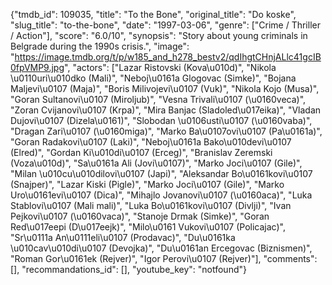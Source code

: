 {"tmdb_id": 109035, "title": "To the Bone", "original_title": "Do koske", "slug_title": "to-the-bone", "date": "1997-03-06", "genre": ["Crime / Thriller / Action"], "score": "6.0/10", "synopsis": "Story about young criminals in Belgrade during the 1990s crisis.", "image": "https://image.tmdb.org/t/p/w185_and_h278_bestv2/qdIhgtCHnjALlc41gcIB0fpVMP9.jpg", "actors": ["Lazar Ristovski (Kova\u010d)", "Nikola \u0110uri\u010dko (Mali)", "Neboj\u0161a Glogovac (Simke)", "Bojana Maljevi\u0107 (Maja)", "Boris Milivojevi\u0107 (Vuk)", "Nikola Kojo (Musa)", "Goran Sultanovi\u0107 (Miroljub)", "Vesna Trivali\u0107 (\u0160veca)", "Zoran Cvijanovi\u0107 (Krpa)", "Mira Banjac (Sladoled\u017eika)", "Vladan Dujovi\u0107 (Dizela\u0161)", "Slobodan \u0106usti\u0107 (\u0160vaba)", "Dragan Zari\u0107 (\u0160miga)", "Marko Ba\u0107ovi\u0107 (Pa\u0161a)", "Goran Radakovi\u0107 (Laki)", "Neboj\u0161a Bako\u010devi\u0107 (Elred)", "Gordan Ki\u010di\u0107 (Erceg)", "Branislav Zeremski (Voza\u010d)", "Sa\u0161a Ali (Jovi\u0107)", "Marko Joci\u0107 (Gile)", "Milan \u010cu\u010dilovi\u0107 (Japi)", "Aleksandar Bo\u0161kovi\u0107 (Snajper)", "Lazar Kiski (Pigle)", "Marko Joci\u0107 (Gile)", "Marko Uro\u0161evi\u0107 (Dica)", "Mihajlo Jovanovi\u0107 (\u0160aca)", "Luka Stablovi\u0107 (Mali mali)", "Luka Bo\u0161kovi\u0107 (Divlji)", "Ivan Pejkovi\u0107 (\u0160vaca)", "Stanoje Drmak (Simke)", "Goran Red\u017eepi (D\u017eejk)", "Milo\u0161 Vukovi\u0107 (Policajac)", "Sr\u0111a An\u0111eli\u0107 (Prodavac)", "Du\u0161ka \u010cav\u010di\u0107 (Devojka)", "Du\u0161an Ercegovac (Biznismen)", "Roman Gor\u0161ek (Rejver)", "Igor Perovi\u0107 (Rejver)"], "comments": [], "recommandations_id": [], "youtube_key": "notfound"}